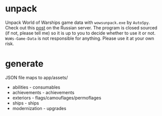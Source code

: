 # unpack
Unpack World of Warships game data with `wowsunpack.exe` by `AutoSpy`. Check out this [post](https://forum.worldofwarships.ru/topic/123043-all-wows-unpack-tool-%D1%80%D0%B0%D1%81%D0%BF%D0%B0%D0%BA%D0%BE%D0%B2%D0%BA%D0%B0-%D1%80%D0%B5%D1%81%D1%83%D1%80%D1%81%D0%BE%D0%B2-%D0%BA%D0%BB%D0%B8%D0%B5%D0%BD%D1%82%D0%B0-%D0%B8%D0%B3%D1%80%D1%8B/) on the Russian server. The program is closed sourced (if not, please tell me) so it is up to you to decide whether to use it or not. `WoWs-Game-Data` is not responsible for anything. Please use it at your own risk.

# generate

JSON file maps to app/assets/
- abilities - consumables
- achievements - achievements
- exteriors - flags/camouflages/permoflages
- ships - ships
- modernization - upgrades
